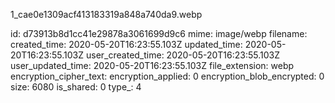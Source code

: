 1_cae0e1309acf413183319a848a740da9.webp

id: d73913b8d1cc41e29878a3061699d9c6
mime: image/webp
filename: 
created_time: 2020-05-20T16:23:55.103Z
updated_time: 2020-05-20T16:23:55.103Z
user_created_time: 2020-05-20T16:23:55.103Z
user_updated_time: 2020-05-20T16:23:55.103Z
file_extension: webp
encryption_cipher_text: 
encryption_applied: 0
encryption_blob_encrypted: 0
size: 6080
is_shared: 0
type_: 4